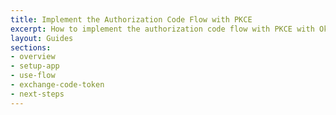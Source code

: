 ```yaml
---
title: Implement the Authorization Code Flow with PKCE
excerpt: How to implement the authorization code flow with PKCE with Okta
layout: Guides
sections:
- overview
- setup-app
- use-flow
- exchange-code-token
- next-steps
---
```

